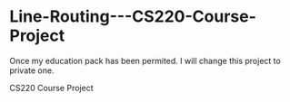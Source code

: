 Line-Routing---CS220-Course-Project
===================================
Once my education pack has been permited. I will change this project to private one.

CS220 Course Project
